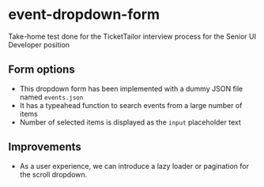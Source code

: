 # event-dropdown-form
Take-home test done for the TicketTailor interview process for the Senior UI Developer position

## Form options
- This dropdown form has been implemented with a dummy JSON file named `events.json`
- It has a typeahead function to search events from a large number of items
- Number of selected items is displayed as the `input` placeholder text

## Improvements
- As a user experience, we can introduce a lazy loader or pagination for the scroll dropdown. 

